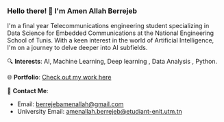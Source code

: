 ### Hello there! 👋 I'm Amen Allah Berrejeb

I'm a final year  Telecommunications engineering student specializing in Data Science for Embedded Communications  at the National Engineering School of Tunis. With a keen interest in the world of Artificial Intelligence, I'm on a journey to delve deeper into AI subfields.

🔍 **Interests**: AI, Machine Learning, Deep learning , Data Analysis , Python.

🌐 **Portfolio**: [Check out my work here](https://amenallah.streamlit.app)

📧 **Contact Me**:
- Email: [berrejebamenallah@gmail.com](mailto:berrejebamenallah@gmail.com)
- University Email: [amenallah.berrejeb@etudiant-enit.utm.tn](mailto:amenallah.berrejeb@etudiant-enit.utm.tn)

